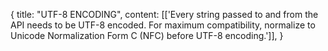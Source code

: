 {
title: "UTF-8 ENCODING",
content: [['Every string passed to and from the API needs to be UTF-8 encoded. For maximum compatibility, normalize to Unicode Normalization Form C (NFC) before UTF-8 encoding.']],
}